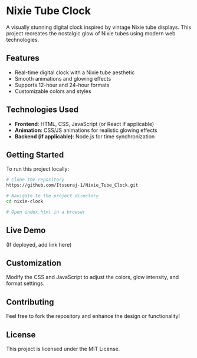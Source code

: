 # Nixie Tube Clock

A visually stunning digital clock inspired by vintage Nixie tube displays. This project recreates the nostalgic glow of Nixie tubes using modern web technologies.

## Features

- Real-time digital clock with a Nixie tube aesthetic
- Smooth animations and glowing effects
- Supports 12-hour and 24-hour formats
- Customizable colors and styles

## Technologies Used

- **Frontend**: HTML, CSS, JavaScript (or React if applicable)
- **Animation**: CSS/JS animations for realistic glowing effects
- **Backend (if applicable)**: Node.js for time synchronization

## Getting Started

To run this project locally:

```sh
# Clone the repository
https://github.com/Itssuraj-1/Nixie_Tube_Clock.git

# Navigate to the project directory
cd nixie-clock

# Open index.html in a browser
```

## Live Demo

(If deployed, add link here)

## Customization

Modify the CSS and JavaScript to adjust the colors, glow intensity, and format settings.

## Contributing

Feel free to fork the repository and enhance the design or functionality!

## License

This project is licensed under the MIT License.

